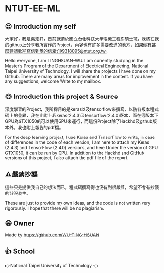 # NTUT-EE-ML
## :heart_eyes: Introduction my self
大家好，我是吳定軒，目前就讀於國立台北科技大學電機工程系碩士班，我將在我的github上分享我所實作的Project，內容也有許多需要改進的地方，如果你有甚麼建議歡迎寫信到我的信箱t109318095@ntut.org.tw。   

Hello everyone, I am TINGHSUAN-WU. I am currently studying in the Master's Program of the Department of Electrical Engineering, National Taipei University of Technology. I will share the projects I have done on my Github. There are many areas for improvement in the content. If you have any suggestions, welcome Write to my mailbox.

## :yum: Introduction this project & Source
深度學習的Project，我所採用的是keras以及tensorflow來撰寫，以防各版本程式碼上的差異，我在此附上我keras(2.4.3)及tensorflow(2.4.0)版本，而在這版本下GPU為GTX1050的可以使用GPU來運行，而這份Project除了Hackhd及github版本外，我也附上報告的pdf檔。

For the deep learning project, I use Keras and TensorFlow to write, in case of differences in the code of each version, I am here to attach my Keras (2.4.3) and TensorFlow (2.4.0) versions, and here Under the version of GPU GTX1050, it can be run by GPU. In addition to the Hackhd and GitHub versions of this project, I also attach the pdf file of the report.

## :warning:嚴禁抄襲
這些只是提供我自己的想法而已，程式碼撰寫得也沒有到很嚴謹，希望不會有抄襲的狀況發生。

These are just to provide my own ideas, and the code is not written very rigorously. I hope that there will be no plagiarism.

## :smile: Owner
Made by https://github.com/WU-TING-HSUAN

## :+1: School
:point_right:National Taipei University of Technology	:point_left:
